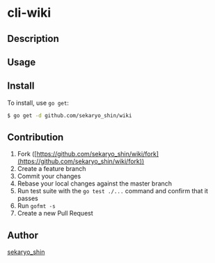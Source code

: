 # cli-wiki

## Description

## Usage

## Install

To install, use `go get`:

```bash
$ go get -d github.com/sekaryo_shin/wiki
```

## Contribution

1. Fork ([https://github.com/sekaryo_shin/wiki/fork](https://github.com/sekaryo_shin/wiki/fork))
1. Create a feature branch
1. Commit your changes
1. Rebase your local changes against the master branch
1. Run test suite with the `go test ./...` command and confirm that it passes
1. Run `gofmt -s`
1. Create a new Pull Request

## Author

[sekaryo_shin](https://github.com/sekaryo_shin)
